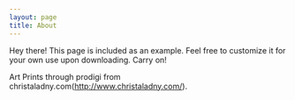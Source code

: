 ```yaml
---
layout: page
title: About
---
```


<p class="message">
  Hey there! This page is included as an example. Feel free to customize it for your own use upon downloading. Carry on!
</p>

Art Prints through prodigi from christaladny.com(http://www.christaladny.com/).

